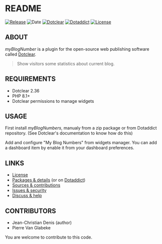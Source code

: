 # README

[![Release](https://img.shields.io/github/v/release/jcdenis/myBlogNumber?color=lightblue)](https://github.com/JcDenis/myBlogNumber/releases)
![Date](https://img.shields.io/github/release-date/jcdenis/myBlogNumber?color=red)
[![Dotclear](https://img.shields.io/badge/dotclear-v2.36-137bbb.svg)](https://fr.dotclear.org/download)
[![Dotaddict](https://img.shields.io/badge/dotaddict-official-9ac123.svg)](https://plugins.dotaddict.org/dc2/details/myBlogNumber)
[![License](https://img.shields.io/github/license/jcdenis/myBlogNumber?color=white)](https://github.com/JcDenis/myBlogNumber/blob/master/LICENSE)

## ABOUT

_myBlogNumber_ is a plugin for the open-source web publishing software called [Dotclear](https://www.dotclear.org).

> Show visitors some statistics about current blog.

## REQUIREMENTS

* Dotclear 2.36
* PHP 8.1+
* Dotclear permissions to manage widgets

## USAGE

First install _myBlogNumbers_, manualy from a zip package or from 
Dotaddict repository. (See Dotclear's documentation to know how do this)

Add and configure "My Blog Numbers" from widgets manager.
You can add a dashboard item by enable it from your dashboard preferences.

## LINKS

* [License](https://github.com/JcDenis/myBlogNumber/blob/master/LICENSE)
* [Packages & details](https://github.com/JcDenis/myBlogNumber/releases) (or on [Dotaddict](https://plugins.dotaddict.org/dc2/details/myBlogNumber))
* [Sources & contributions](https://github.com/JcDenis/myBlogNumber)
* [Issues & security](https://github.com/JcDenis/myBlogNumber/issues)
* [Discuss & help](http://forum.dotclear.org/viewtopic.php?id=40934)

## CONTRIBUTORS

* Jean-Christian Denis (author)
* Pierre Van Glabeke

You are welcome to contribute to this code.

